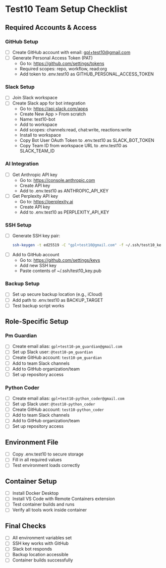 # Test10 Team Setup Checklist

## Required Accounts & Access

### GitHub Setup
- [ ] Create GitHub account with email: gpl+test10@gmail.com
- [ ] Generate Personal Access Token (PAT)
  - Go to: https://github.com/settings/tokens
  - Required scopes: repo, workflow, read:org
  - Add token to .env.test10 as GITHUB_PERSONAL_ACCESS_TOKEN

### Slack Setup
- [ ] Join Slack workspace
- [ ] Create Slack app for bot integration
  - Go to: https://api.slack.com/apps
  - Create New App > From scratch
  - Name: test10-bot
  - Add to workspace
  - Add scopes: channels:read, chat:write, reactions:write
  - Install to workspace
  - Copy Bot User OAuth Token to .env.test10 as SLACK_BOT_TOKEN
  - Copy Team ID from workspace URL to .env.test10 as SLACK_TEAM_ID

### AI Integration
- [ ] Get Anthropic API key
  - Go to: https://console.anthropic.com
  - Create API key
  - Add to .env.test10 as ANTHROPIC_API_KEY
- [ ] Get Perplexity API key
  - Go to: https://perplexity.ai
  - Create API key
  - Add to .env.test10 as PERPLEXITY_API_KEY

### SSH Setup
- [ ] Generate SSH key pair:
  ```bash
  ssh-keygen -t ed25519 -C "gpl+test10@gmail.com" -f ~/.ssh/test10_key
  ```
- [ ] Add to GitHub account
  - Go to: https://github.com/settings/keys
  - Add new SSH key
  - Paste contents of ~/.ssh/test10_key.pub

### Backup Setup
- [ ] Set up secure backup location (e.g., iCloud)
- [ ] Add path to .env.test10 as BACKUP_TARGET
- [ ] Test backup script works

## Role-Specific Setup

### Pm Guardian
- [ ] Create email alias: `gpl+test10-pm_guardian@gmail.com`
- [ ] Set up Slack user: `@test10-pm_guardian`
- [ ] Create GitHub account: `test10-pm_guardian`
- [ ] Add to team Slack channels
- [ ] Add to GitHub organization/team
- [ ] Set up repository access

### Python Coder
- [ ] Create email alias: `gpl+test10-python_coder@gmail.com`
- [ ] Set up Slack user: `@test10-python_coder`
- [ ] Create GitHub account: `test10-python_coder`
- [ ] Add to team Slack channels
- [ ] Add to GitHub organization/team
- [ ] Set up repository access

## Environment File
- [ ] Copy .env.test10 to secure storage
- [ ] Fill in all required values
- [ ] Test environment loads correctly

## Container Setup
- [ ] Install Docker Desktop
- [ ] Install VS Code with Remote Containers extension
- [ ] Test container builds and runs
- [ ] Verify all tools work inside container

## Final Checks
- [ ] All environment variables set
- [ ] SSH key works with GitHub
- [ ] Slack bot responds
- [ ] Backup location accessible
- [ ] Container builds successfully
